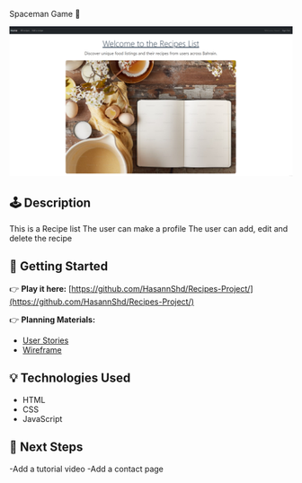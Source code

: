Spaceman Game 🚀

![Game Screenshot](./assets/Screenshot.png)

## 🕹️ Description

This is a Recipe list 
The user can make a profile
The user can add, edit and delete the recipe

## 🚀 Getting Started

👉 **Play it here:** [https://github.com/HasannShd/Recipes-Project/](https://github.com/HasannShd/Recipes-Project/)

👉 **Planning Materials:**
- [User Stories](https://trello.com/b/VEOMtdjD/porject-2)
- [Wireframe](https://trello.com/b/VEOMtdjD/porject-2)

## 💡 Technologies Used

- HTML
- CSS
- JavaScript

## 🚧 Next Steps

-Add a tutorial video
-Add a contact page






